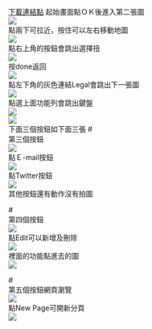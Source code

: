 [下載連結點](https://developer.apple.com/library/ios/samplecode/Breadcrumb/Introduction/Intro.html#//apple_ref/doc/uid/DTS40010048)
起始畫面點ＯＫ後進入第二張圖
<br><img src="pic1.png"><br>
點兩下可拉近，按住可以左右移動地圖
<br><img src="pic2.png"><br>
點右上角的按鈕會跳出選擇扭
<br><img src="pic3.png"><br>
按done返回
<br><img src="pic2.png"><br>
點左下角的灰色連結Legal會跳出下一張圖
<br><img src="pic4.png">
<br>點選上面功能列會跳出鍵盤
<br><img src="pic11.png">
<br><img src="pic12.png">
<br>下面三個按鈕如下面三張
#<br>第三個按鈕
<br><img src="pic5.png">
<br>點Ｅ-mail按鈕
<br><img src="pic13.png">
<br>點Twitter按鈕
<br><img src="pic14.png">
<br>其他按鈕還有動作沒有拍圖

#<br>第四個按鈕
<br><img src="pic6.png">
<br>點Edit可以新增及刪除
<br><img src="pic7.png">
<br>裡面的功能點進去的圖
<br><img src="pic8.png">

#<br>第五個按鈕網頁瀏覽
<br><img src="pic10.png">
<br>點New Page可開新分頁
<br><img src="pic9.png">







